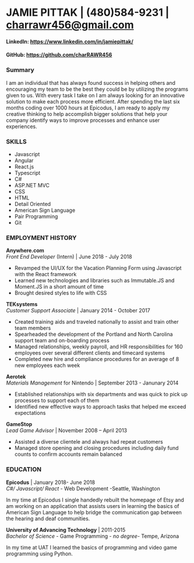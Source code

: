# JAMIE PITTAK |      (480)584-9231      |      charrawr456@gmail.com
#### LinkedIn: https://www.linkedin.com/in/jamiepittak/ 
#### GitHub: https://github.com/charRAWR456  

### Summary
I am an individual that has always found success in helping others and encouraging my team to be the best they could be by utilizing the programs given to us. With every task I take on I am always looking for an innovative solution to make each process more efficient. After spending the last six months coding over 1000 hours at Epicodus, I am ready to apply my creative thinking to help accomplish bigger solutions that help your company identify ways to improve processes and enhance user experiences.
	
### SKILLS
* Javascript
* Angular 
* React.js
* Typescript
* C# 
* ASP.NET MVC
* CSS
* HTML
* Detail Oriented
* American Sign Language
* Pair Programming
* Git
	
### EMPLOYMENT HISTORY
**Anywhere.com**  
_Front End Developer_ (Intern) | June 2018 - July 2018
* Revamped the UI/UX for the Vacation Planning Form using Javascript with the React framework
* Learned new technologies and libraries such as Immutable.JS and Moment.JS in a short amount of time
* Brought desired styles to life with CSS

**TEKsystems**  
_Customer Support Associate_ | January 2014 - October 2017
* Created training aids and traveled nationally to assist and train other team members
* Spearheaded the development of the Portland and North Carolina support team and on-boarding process
* Managed relationships, weekly payroll, and HR responsibilities for 160 employees over several different clients and timecard systems
* Completed new hire and compliance procedures for an average of 8 new employees each week 

**Aerotek**  
_Materials Management_ for Nintendo | September 2013 - Janunary 2014
* Established relationships with six departments and was quick to pick up processes to support each of them
* Identified new effective ways to approach tasks that helped me exceed expectations 

**GameStop**  
_Lead Game Advisor_ | November 2008 – April 2013			
* Assisted a diverse clientele and always had repeat customers
* Managed store opening and closing procedures including daily fund counts to confirm accounts remain balanced

### EDUCATION
**Epicodus** | January 2018- June 2018  
_C#/ Javascript/ React_ - Web Development -Seattle, Washington

In my time at Epicodus I single handedly rebuilt the homepage of Etsy and am working on an application that assists users in learning the basics of American Sign Language to help bridge the communication gap between the hearing and deaf communities.

**University of Advancing Technology** | 2011-2015  
_Bachelor of Science_ - Game Programming - _no degree_- Tempe, Arizona

In my time at UAT I learned the basics of programming and video game programming using Python.
